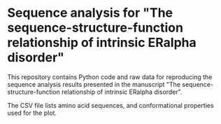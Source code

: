 # Sequence analysis for "The sequence-structure-function relationship of intrinsic ERalpha disorder"

This repository contains Python code and raw data for reproducing the sequence analysis results presented in the manuscript "The sequence-structure-function relationship of intrinsic ERalpha disorder".

The CSV file lists amino acid sequences, and conformational properties used for the plot.
